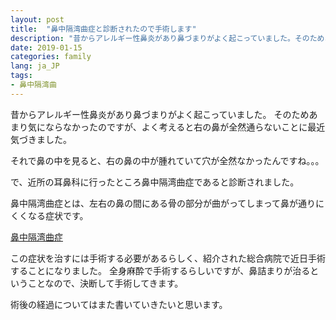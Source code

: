 ```yaml
---
layout: post
title:  "鼻中隔湾曲症と診断されたので手術します"
description: "昔からアレルギー性鼻炎があり鼻づまりがよく起こっていました。そのためあまり気にならなかったのですが、よく考えると右の鼻が全然通らないことに最近気づきました。"
date: 2019-01-15
categories: family
lang: ja_JP
tags:
- 鼻中隔湾曲
---
```


昔からアレルギー性鼻炎があり鼻づまりがよく起こっていました。
そのためあまり気にならなかったのですが、よく考えると右の鼻が全然通らないことに最近気づきました。

それで鼻の中を見ると、右の鼻の中が腫れていて穴が全然なかったんですね。。。

で、近所の耳鼻科に行ったところ鼻中隔湾曲症であると診断されました。

鼻中隔湾曲症とは、左右の鼻の間にある骨の部分が曲がってしまって鼻が通りにくくなる症状です。

[鼻中隔湾曲症](https://medical.jiji.com/medical/011-0265-01)

この症状を治すには手術する必要があるらしく、紹介された総合病院で近日手術することになりました。
全身麻酔で手術するらしいですが、鼻詰まりが治るということなので、決断して手術してきます。

術後の経過についてはまた書いていきたいと思います。